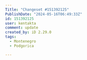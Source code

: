 ```yaml
---
Title: "Changeset #151392125"
PublishDate: "2024-05-16T06:49:33Z"
id: 151392125
user: kentakta
comment: update
created_by: iD 2.29.0
tags:
  - Montenegro
  - Podgorica

---
```

